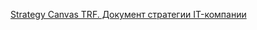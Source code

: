 

[Strategy Canvas TRF. Документ стратегии IT-компании](https://www.galashova.ru/strategy-canvas-trf)